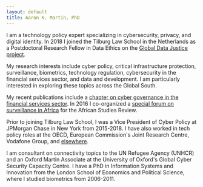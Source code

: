 ```yaml
---
layout: default
title: Aaron K. Martin, PhD
---
```


I am a technology policy expert specializing in cybersecurity, privacy, and digital identity. In 2018 I joined the Tilburg Law School in the Netherlands as a Postdoctoral Research Fellow in Data Ethics on the [Global Data Justice project](https://globaldatajustice.org).

My research interests include cyber policy, critical infrastructure protection, surveillance, biometrics, technology regulation, cybersecurity in the financial services sector, and data and development. I am particularly interested in exploring these topics across the Global South.

My recent publications include a <a href="https://doi.org/10.31235/osf.io/ybqgm" target="_blank">chapter on cyber governance in the financial services sector</a>. In 2016 I co-organized a <a href="https://www.cambridge.org/core/journals/african-studies-review/article/div-classtitleintroductiondiv/788C8F5BED1FE9AD46FC2D6613E23160" target="_blank">special forum on surveillance in Africa</a> for the African Studies Review.

Prior to joining Tilburg Law School, I was a Vice President of Cyber Policy at JPMorgan Chase in New York from 2015-2018. I have also worked in tech policy roles at the OECD, European Commission's Joint Research Centre, Vodafone Group, and <a href="http://sixfouronea.net/professional-history/" target="_blank"> elsewhere</a>.

I am consultant on connectivity topics to the UN Refugee Agency (UNHCR) and an Oxford Martin Associate at the University of Oxford's Global Cyber Security Capacity Centre. I have a PhD in Information Systems and Innovation from the London School of Economics and Political Science, where I studied biometrics from 2006-2011.
